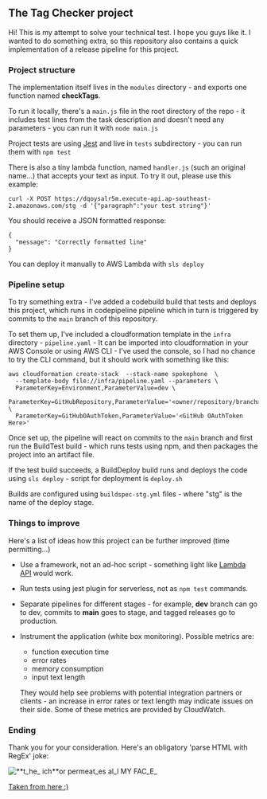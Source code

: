 ## The Tag Checker project
Hi! This is my attempt to solve your technical test. I hope you guys like it.
I wanted to do something extra, so this repository also contains a quick implementation of a release pipeline for this project.

### Project structure
The implementation itself lives in the `modules` directory - and exports one function named **checkTags**.

To run it locally, there's a `main.js` file in the root directory of the repo - it includes test lines from the task description and doesn't need any parameters - you can run it with `node main.js`

Project tests are using [Jest](https://jestjs.io/) and live in `tests` subdirectory - you can run them with `npm test`

There is also a tiny lambda function, named `handler.js` (such an original name...) that accepts your text as input. To try it out, please use this example:
```
curl -X POST https://dqoysalr5m.execute-api.ap-southeast-2.amazonaws.com/stg -d '{"paragraph":"your test string"}'
```
You should receive a JSON formatted response:
```
{
  "message": "Correctly formatted line"
}
```

You can deploy it manually to AWS Lambda with `sls deploy`

### Pipeline setup
To try something extra - I've added a codebuild build that tests and deploys this project, which runs in codepipeline pipeline which in turn is triggered by commits to the `main` branch of this repository.

To set them up, I've included a cloudformation template in the `infra` directory - `pipeline.yaml` - It can be imported into cloudformation in your AWS Console or using AWS CLI - I've used the console, so I had no chance to try the CLI command, but it should work with something like this:
```
aws cloudformation create-stack  --stack-name spokephone  \
  --template-body file://infra/pipeline.yaml --parameters \
  ParameterKey=Environment,ParameterValue=dev \
  ParameterKey=GitHubRepository,ParameterValue='<owner/repository/branch>' \
  ParameterKey=GitHubOAuthToken,ParameterValue='<GitHub OAuthToken Here>'
```

Once set up, the pipeline will react on commits to the `main` branch and first run the BuildTest build - which runs tests using npm, and then packages the project into an artifact file.

If the test build succeeds, a BuildDeploy build runs and deploys the code using `sls deploy`  - script for deployment is `deploy.sh`

Builds are configured using `buildspec-stg.yml` files - where "stg" is the name of the deploy stage.

### Things to improve
Here's a list of ideas how this project can be further improved (time permitting...)

- Use a framework, not an ad-hoc script - something light like [Lambda API](https://github.com/jeremydaly/lambda-api) would work.
- Run tests using jest plugin for serverless, not as `npm test` commands.
- Separate pipelines for different stages - for example, **dev** branch can go to dev, commits to **main** goes to stage, and tagged releases go to production.
- Instrument the application (white box monitoring). Possible metrics are:
  - function execution time
  - error rates
  - memory consumption
  - input text length

  They would help see problems with potential integration partners or clients - an increase in error rates or text length may indicate issues on their side. Some of these metrics are provided by CloudWatch.

### Ending
Thank you for your consideration. Here's an obligatory 'parse HTML with RegEx' joke:

![**t_he_ ich​**or permeat_es al_l MY FAC_E_](https://i.redd.it/k6sded6b9mkz.png)

[Taken from here :)](https://stackoverflow.com/a/1732454)
